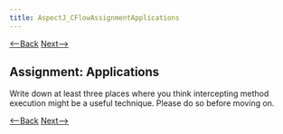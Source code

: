 ```yaml
---
title: AspectJ_CFlowAssignmentApplications
---
```

[<--Back]({{site.pagesurl}}/AspectJ_CFlowApplyYourself) [Next-->]({{site.pagesurl}}/AspectJ_CFlowApplications)

## Assignment: Applications
Write down at least three places where you think intercepting method execution might be a useful technique. Please do so before moving on.

[<--Back]({{site.pagesurl}}/AspectJ_CFlowApplyYourself) [Next-->]({{site.pagesurl}}/AspectJ_CFlowApplications)
